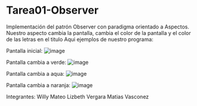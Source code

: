 # Tarea01-Observer
Implementación del patrón Observer con paradigma orientado a Aspectos.
Nuestro aspecto cambia la pantalla, cambia el color de la pantalla y el color de las letras en el titulo
Aqui ejemplos de nuestro programa:

Pantalla inicial:
![image](https://user-images.githubusercontent.com/73257661/98456634-1ea18680-214e-11eb-9be3-7cb0cf1a96a9.png)

Pantalla cambia a verde:
![image](https://user-images.githubusercontent.com/73257661/98456656-5ad4e700-214e-11eb-94e5-34d7210ed9b3.png)

Pantalla cambia a aqua:
![image](https://user-images.githubusercontent.com/73257661/98456660-632d2200-214e-11eb-9580-4367fc303c09.png)

Pantalla cambia a naranja:
![image](https://user-images.githubusercontent.com/73257661/98456671-7d670000-214e-11eb-8c4c-04d3af883e00.png)

Integrantes:
Willy Mateo
Lizbeth Vergara
Matias Vasconez
